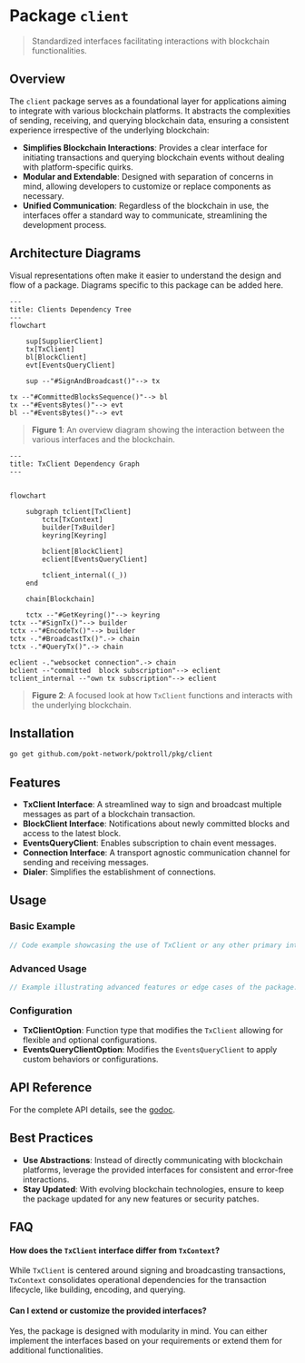 # Package `client`

> Standardized interfaces facilitating interactions with blockchain functionalities.

## Overview

The `client` package serves as a foundational layer for applications aiming to integrate with various blockchain platforms. It abstracts the complexities of sending, receiving, and querying blockchain data, ensuring a consistent experience irrespective of the underlying blockchain:

- **Simplifies Blockchain Interactions**: Provides a clear interface for initiating transactions and querying blockchain events without dealing with platform-specific quirks.
- **Modular and Extendable**: Designed with separation of concerns in mind, allowing developers to customize or replace components as necessary.
- **Unified Communication**: Regardless of the blockchain in use, the interfaces offer a standard way to communicate, streamlining the development process.

## Architecture Diagrams

Visual representations often make it easier to understand the design and flow of a package. Diagrams specific to this package can be added here.

```mermaid
---
title: Clients Dependency Tree
---
flowchart

    sup[SupplierClient]
    tx[TxClient]
    bl[BlockClient]
    evt[EventsQueryClient]

    sup --"#SignAndBroadcast()"--> tx
    
tx --"#CommittedBlocksSequence()"--> bl
tx --"#EventsBytes()"--> evt
bl --"#EventsBytes()"--> evt
```

> **Figure 1**: An overview diagram showing the interaction between the various interfaces and the blockchain.

```mermaid
---
title: TxClient Dependency Graph
---


flowchart

    subgraph tclient[TxClient]
        tctx[TxContext]
        builder[TxBuilder]
        keyring[Keyring]

        bclient[BlockClient]
        eclient[EventsQueryClient]

        tclient_internal((_))
    end

    chain[Blockchain]

    tctx --"#GetKeyring()"--> keyring
tctx --"#SignTx()"--> builder
tctx --"#EncodeTx()"--> builder
tctx -."#BroadcastTx()".-> chain
tctx -."#QueryTx()".-> chain

eclient -."websocket connection".-> chain
bclient --"committed  block subscription"--> eclient
tclient_internal --"own tx subscription"--> eclient
```

> **Figure 2**: A focused look at how `TxClient` functions and interacts with the underlying blockchain.

## Installation

```bash
go get github.com/pokt-network/poktroll/pkg/client
```

## Features

- **TxClient Interface**: A streamlined way to sign and broadcast multiple messages as part of a blockchain transaction.
- **BlockClient Interface**: Notifications about newly committed blocks and access to the latest block.
- **EventsQueryClient**: Enables subscription to chain event messages.
- **Connection Interface**: A transport agnostic communication channel for sending and receiving messages.
- **Dialer**: Simplifies the establishment of connections.

## Usage

### Basic Example

```go
// Code example showcasing the use of TxClient or any other primary interface.
```

### Advanced Usage

```go
// Example illustrating advanced features or edge cases of the package.
```

### Configuration

- **TxClientOption**: Function type that modifies the `TxClient` allowing for flexible and optional configurations.
- **EventsQueryClientOption**: Modifies the `EventsQueryClient` to apply custom behaviors or configurations.

## API Reference

For the complete API details, see the [godoc](https://pkg.go.dev/github.com/pokt-network/poktroll/pkg/client).

## Best Practices

- **Use Abstractions**: Instead of directly communicating with blockchain platforms, leverage the provided interfaces for consistent and error-free interactions.
- **Stay Updated**: With evolving blockchain technologies, ensure to keep the package updated for any new features or security patches.

## FAQ

#### How does the `TxClient` interface differ from `TxContext`?

While `TxClient` is centered around signing and broadcasting transactions, `TxContext` consolidates operational dependencies for the transaction lifecycle, like building, encoding, and querying.

#### Can I extend or customize the provided interfaces?

Yes, the package is designed with modularity in mind. You can either implement the interfaces based on your requirements or extend them for additional functionalities.